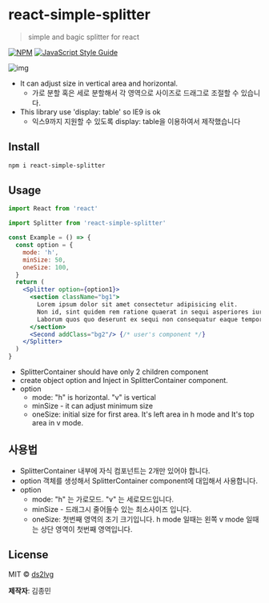 # react-simple-splitter
 
> simple and bagic splitter for react

[![NPM](https://img.shields.io/npm/v/react-simple-splitter.svg)](https://www.npmjs.com/package/react-simple-splitter) [![JavaScript Style Guide](https://img.shields.io/badge/code_style-standard-brightgreen.svg)](https://standardjs.com)

![img](https://raw.githubusercontent.com/ds2lvg/ds2lvg-react-simple-splitter/master/screenshot.gif?token=AFATWQGSYQIZNL3XR25V3NS6GBN2W)

- It can adjust size in vertical area and horizontal.
  - 가로 분할 혹은 세로 분할해서 각 영역으로 사이즈로 드래그로 조절할 수 있습니다.
- This library use 'display: table' so IE9 is ok
  - 익스9까지 지원할 수 있도록 display: table을 이용하여서 제작했습니다

## Install

```bash
npm i react-simple-splitter
```

## Usage

```jsx
import React from 'react'

import Splitter from 'react-simple-splitter'

const Example = () => {
  const option = {
    mode: 'h',
    minSize: 50,
    oneSize: 100,
  }
  return (
    <Splitter option={option1}>
      <section className="bg1">
        Lorem ipsum dolor sit amet consectetur adipisicing elit.
        Non id, sint quidem rem ratione quaerat in sequi asperiores iure voluptate.
        Laborum quos quo deserunt ex sequi non consequatur eaque tempore
      </section>
      <Second addClass="bg2"/> {/* user's component */}
    </Splitter>
  )
}
```

- SplitterContainer should have only 2 children component
- create object option and Inject in SplitterContainer component.
- option
  - mode: "h" is horizontal. "v" is vertical
  - minSize - it can adjust minimum size
  - oneSize: initial size for first area. It's left area in h mode and It's top area in v mode.

## 사용법
- SplitterContainer 내부에 자식 컴포넌트는 2개만 있어야 합니다.
- option 객체를 생성해서 SplitterContainer component에 대입해서 사용합니다.
- option
  - mode: "h" 는 가로모드. "v" 는 세로모드입니다.
  - minSize - 드래그시 줄어들수 있는 최소사이즈 입니다.
  - oneSize: 첫번째 영역의 초기 크기입니다. h mode 일때는 왼쪽 v mode 일때는 상단 영역이 첫번째 영역입니다.

## License

MIT © [ds2lvg](https://github.com/ds2lvg) 

**제작자**: 김종민